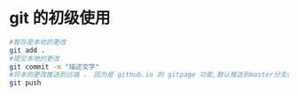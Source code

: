 ﻿# git 的初级使用

```bash
#暂存是本地的更改
git add .
#提交本地的更改
git commit -m "描述文字"
#将本的更改推送到远端 ， 因为是 github.io 的 gitpage 功能,默认推送到master分支便会自动发布
git push


```